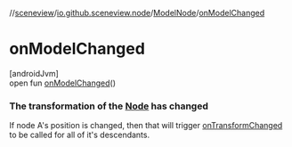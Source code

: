 //[sceneview](../../../index.md)/[io.github.sceneview.node](../index.md)/[ModelNode](index.md)/[onModelChanged](on-model-changed.md)

# onModelChanged

[androidJvm]\
open fun [onModelChanged](on-model-changed.md)()

###  The transformation of the [Node](../-node/index.md) has changed

If node A's position is changed, then that will trigger [onTransformChanged](../../../../sceneview/io.github.sceneview.node/-model-node/on-transform-changed.md) to be called for all of it's descendants.
